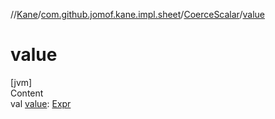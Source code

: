 //[Kane](../../index.md)/[com.github.jomof.kane.impl.sheet](../index.md)/[CoerceScalar](index.md)/[value](value.md)



# value  
[jvm]  
Content  
val [value](value.md): [Expr](../../com.github.jomof.kane.impl/-expr/index.md)  



